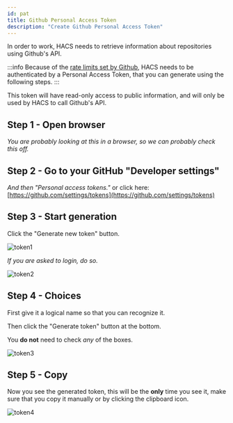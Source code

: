 ```yaml
---
id: pat
title: Github Personal Access Token
description: "Create Github Personal Access Token"
---
```


In order to work, HACS needs to retrieve information about repositories using Github's API.

:::info
Because of the [rate limits set by Github](https://developer.github.com/v3/#rate-limiting), HACS needs to be authenticated by a Personal Access Token, that you can generate using the following steps.
:::

This token will have read-only access to public information, and will only be used by HACS to call Github's API.

## Step 1 - Open browser

_You are probably looking at this in a browser, so we can probably check this off._

## Step 2 - Go to your GitHub "Developer settings"

_And then "Personal access tokens."_
or click here: [https://github.com/settings/tokens](https://github.com/settings/tokens)


## Step 3 - Start generation

Click the "Generate new token" button.

![token1](/img/token1.png)

_If you are asked to login, do so._

![token2](/img/token2.png)

## Step 4 - Choices

First give it a logical name so that you can recognize it.

Then click the "Generate token" button at the bottom.

You **do not** need to check _any_ of the boxes.

![token3](/img/token3.png)

## Step 5 - Copy

Now you see the generated token, this will be the **only** time you see it, make sure that you copy it manually or by clicking the clipboard icon.

![token4](/img/token4.png)
